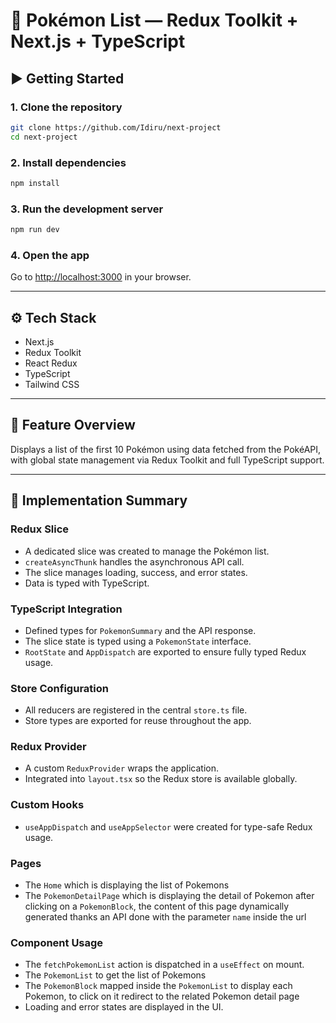 # 🧠 Pokémon List — Redux Toolkit + Next.js + TypeScript

## ▶️ Getting Started

### 1. Clone the repository

```bash
git clone https://github.com/Idiru/next-project
cd next-project
```

### 2. Install dependencies

```bash
npm install
```

### 3. Run the development server

```bash
npm run dev
```

### 4. Open the app

Go to [http://localhost:3000](http://localhost:3000) in your browser.

---

## ⚙️ Tech Stack

- Next.js
- Redux Toolkit
- React Redux
- TypeScript
- Tailwind CSS

---

## 🚀 Feature Overview

Displays a list of the first 10 Pokémon using data fetched from the PokéAPI, with global state management via Redux Toolkit and full TypeScript support.

---

## 🧩 Implementation Summary

### Redux Slice

- A dedicated slice was created to manage the Pokémon list.
- `createAsyncThunk` handles the asynchronous API call.
- The slice manages loading, success, and error states.
- Data is typed with TypeScript.

### TypeScript Integration

- Defined types for `PokemonSummary` and the API response.
- The slice state is typed using a `PokemonState` interface.
- `RootState` and `AppDispatch` are exported to ensure fully typed Redux usage.

### Store Configuration

- All reducers are registered in the central `store.ts` file.
- Store types are exported for reuse throughout the app.

### Redux Provider

- A custom `ReduxProvider` wraps the application.
- Integrated into `layout.tsx` so the Redux store is available globally.

### Custom Hooks

- `useAppDispatch` and `useAppSelector` were created for type-safe Redux usage.

### Pages

- The `Home` which is displaying the list of Pokemons
- The `PokemonDetailPage` which is displaying the detail of Pokemon after clicking on a `PokemonBlock`, the content of this page dynamically generated thanks an API done with the parameter `name` inside the url

### Component Usage

- The `fetchPokemonList` action is dispatched in a `useEffect` on mount.
- The `PokemonList` to get the list of Pokemons
- The `PokemonBlock` mapped inside the `PokemonList` to display each Pokemon, to click on it redirect to the related Pokemon detail page
- Loading and error states are displayed in the UI.
